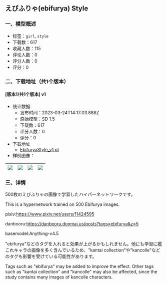 ## えびふりゃ(ebifurya) Style
### 一、模型概述

- 标签：`girl`, `style`
- 下载数：617
- 收藏人数：115
- 评论人数：0
- 评分人数：0
- 评分：0

### 二、下载地址（共1个版本）

#### [版本1/共1个版本] v1

- 统计数据
  - 发布时间：2023-03-24T14:17:03.888Z
  - 原始模型：SD 1.5
  - 下载数：617
  - 评分人数：0
  - 评分：0
- 下载地址
  - [EbifuryaStyle_v1.pt](https://civitai.com/api/download/models/28413)
- 样例图像：

| <img src="https://image.civitai.com/xG1nkqKTMzGDvpLrqFT7WA/7440dfdc-b3c9-4e65-5bec-d9b18fc97000/width=450/319911.jpeg" /> | <img src="https://image.civitai.com/xG1nkqKTMzGDvpLrqFT7WA/f85f777c-7304-41b5-d454-61a25e0f7500/width=450/319915.jpeg" /> | <img src="https://image.civitai.com/xG1nkqKTMzGDvpLrqFT7WA/13785051-6596-41d3-347d-659ebdfb0000/width=450/319914.jpeg" /> | <img src="https://image.civitai.com/xG1nkqKTMzGDvpLrqFT7WA/e5471422-d22b-464d-a1c3-268217bf2c00/width=450/319913.jpeg" /> |
| ---- | ---- | ---- | ---- |


### 三、详情
<p>500枚のえびふりゃの画像で学習したハイパーネットワークです。</p><p>This is a hypernetwork trained on 500 Ebifurya images.</p><p></p><p>pixiv:<a target="_blank" rel="ugc" href="https://www.pixiv.net/users/11424595">https://www.pixiv.net/users/11424595</a></p><p>danbooru:<a target="_blank" rel="ugc" href="https://danbooru.donmai.us/posts?tags=ebifurya&amp;z=5">https://danbooru.donmai.us/posts?tags=ebifurya&amp;z=5</a></p><p></p><p>basemodel:Anything-v4.5</p><p></p><p>"ebifurya"などのタグを入れると効果が上がるかもしれません。他にも学習に艦これキャラの画像を多く含んでいるため、"kantai collection"や"kancolle"などのタグも影響を受けている可能性があります。</p><p>Tags such as "ebifurya" may be added to improve the effect. Other tags such as "kantai collection" and "kancolle" may also be affected, since the study contains many images of kancolle characters.</p>